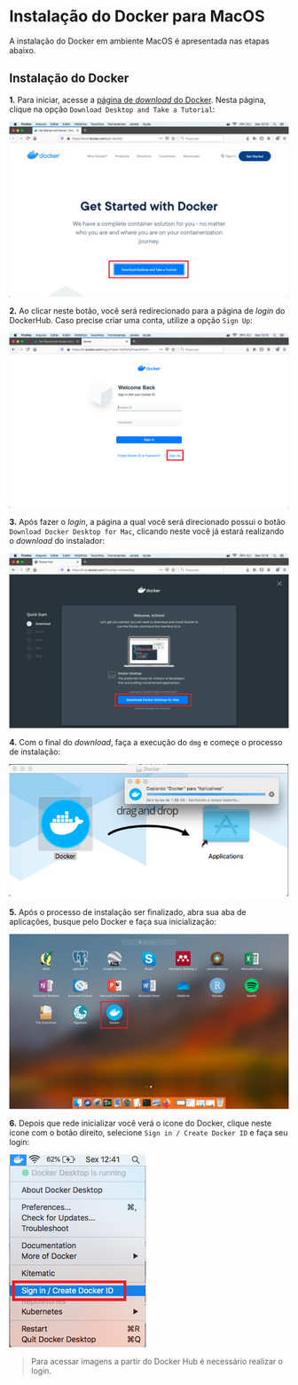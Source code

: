 # Instalação do Docker para MacOS


A instalação do Docker em ambiente MacOS é apresentada nas etapas abaixo. 

## Instalação do Docker

**1.** Para iniciar, acesse a [página de *download* do Docker](https://www.docker.com/get-started). Nesta página, clique na opção `Download Desktop and Take a Tutorial`:

![](img/mac1.png)

**2.** Ao clicar neste botão, você será redirecionado para a página de *login* do DockerHub. Caso precise criar uma conta, utilize a opção `Sign Up`:

![](img/mac2.png)

**3.** Após fazer o *login*, a página a qual você será direcionado possui o botão `Download Docker Desktop for Mac`, clicando neste você já estará realizando o *download* do instalador:

![](img/mac4.png)

**4.** Com o final do *download*, faça a execução do `dmg` e começe o processo de instalação:

![](img/mac7.png)

**5.** Após o processo de instalação ser finalizado, abra sua aba de aplicações, busque pelo Docker e faça sua inicialização:

![](img/mac8.png)

**6.** Depois que rede inicializar você verá o icone do Docker, clique neste icone com o botão direito, selecione `Sign in / Create Docker ID` e faça seu login:

![](img/mac9.png)

> Para acessar imagens a partir do Docker Hub é necessário realizar o login.
